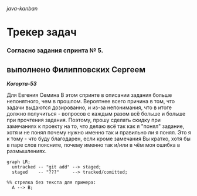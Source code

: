 _java-kanban_

# Трекер задач
### Согласно задания спринта № 5.
## выполнено Филипповских Сергеем

_**Когорта-53**_

Для Евгения Семина
В этом спринте в описании задания больше непонятного, чем в прошлом.
Вероятнее всего причина в том, что задачи выдаются дозированно, и из-за непонимания,
что в итоге должно получиться - вопросов с каждым разом всё больше и больше при прочтения задания.
Поэтому, прошу сделать скидку при замечаниях к проекту на то, что делаю всё так как я "понял" задание,
хотя и не понял почему нужно именно так и правильно ли я понял.
Это я к тому - что буду благодарен, если кроме замечания Вы кратко, хотя бы в паре слов поясните, почему именно так и/или в чём моя ошибка в размышлениях.

```mermaid
graph LR;
  untracked -- "git add" --> staged;
  staged    -- "???"     --> tracked/comitted;

%% стрелка без текста для примера: 
  A --> B;
```
